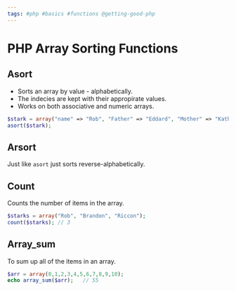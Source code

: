 ```yaml
---
tags: #php #basics #functions @getting-good-php
---
```


# PHP Array Sorting Functions

## Asort
- Sorts an array by value - alphabetically.
- The indecies are kept with their appropirate values.
- Works on both associative and numeric arrays.

```php
$stark = array("name" => "Rob", "Father" => "Eddard", "Mother" => "Kathryn");
asort($stark);
```


## Arsort
Just like `asort` just sorts reverse-alphabetically.


## Count
Counts the number of items in the array.

```php
$starks = array("Rob", "Brandon", "Riccon");
count($starks); // 3
```


## Array_sum
To sum up all of the items in an array.

```php
$arr = array(0,1,2,3,4,5,6,7,8,9,10);
echo array_sum($arr);   // 55
```